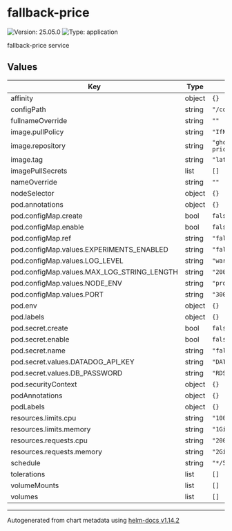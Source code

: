 # fallback-price

![Version: 25.05.0](https://img.shields.io/badge/Version-25.05.0-informational?style=flat-square) ![Type: application](https://img.shields.io/badge/Type-application-informational?style=flat-square)

fallback-price service

## Values

| Key | Type | Default | Description |
|-----|------|---------|-------------|
| affinity | object | `{}` |  |
| configPath | string | `"/config"` |  |
| fullnameOverride | string | `""` |  |
| image.pullPolicy | string | `"IfNotPresent"` |  |
| image.repository | string | `"ghcr.io/quantfitech/fallback-price"` |  |
| image.tag | string | `"latest"` |  |
| imagePullSecrets | list | `[]` |  |
| nameOverride | string | `""` |  |
| nodeSelector | object | `{}` |  |
| pod.annotations | object | `{}` |  |
| pod.configMap.create | bool | `false` |  |
| pod.configMap.enable | bool | `false` |  |
| pod.configMap.ref | string | `"fallback-price-environment"` |  |
| pod.configMap.values.EXPERIMENTS_ENABLED | string | `"false"` |  |
| pod.configMap.values.LOG_LEVEL | string | `"warn"` |  |
| pod.configMap.values.MAX_LOG_STRING_LENGTH | string | `"200"` |  |
| pod.configMap.values.NODE_ENV | string | `"production"` |  |
| pod.configMap.values.PORT | string | `"3000"` |  |
| pod.env | object | `{}` |  |
| pod.labels | object | `{}` |  |
| pod.secret.create | bool | `false` |  |
| pod.secret.enable | bool | `false` |  |
| pod.secret.name | string | `"fallback-price-secrets"` |  |
| pod.secret.values.DATADOG_API_KEY | string | `"DATADOG_API_KEY-FqMxQn:::"` |  |
| pod.secret.values.DB_PASSWORD | string | `"RDS_PASSWORD-9yeWJP:::"` |  |
| pod.securityContext | object | `{}` |  |
| podAnnotations | object | `{}` |  |
| podLabels | object | `{}` |  |
| resources.limits.cpu | string | `"1000m"` |  |
| resources.limits.memory | string | `"1Gi"` |  |
| resources.requests.cpu | string | `"2000m"` |  |
| resources.requests.memory | string | `"2Gi"` |  |
| schedule | string | `"*/5 * * * *"` |  |
| tolerations | list | `[]` |  |
| volumeMounts | list | `[]` |  |
| volumes | list | `[]` |  |

----------------------------------------------
Autogenerated from chart metadata using [helm-docs v1.14.2](https://github.com/norwoodj/helm-docs/releases/v1.14.2)
